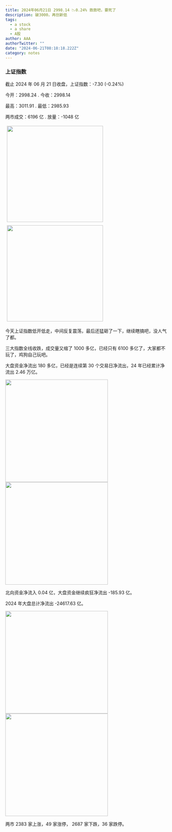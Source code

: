```yaml
---
title: 2024年06月21日 2998.14 📉0.24% 救救吧，要死了
description: 破3000，再创新低
tags:
  - a stock
  - a share
  - A股
author: AAA
authorTwitter: ""
date: "2024-06-21T08:18:18.222Z"
category: notes
---
```


### 上证指数

截止 2024 年 06 月 21 日收盘，上证指数：<span class="font-semibold text-g-5">-7.30 (-0.24%)</span>

今开：<span class="font-semibold text-g-5">2998.24 </span> . 今收：<span class="font-semibold text-g-5">2998.14 </span>

最高：<span class="font-semibold text-r-5">3011.91 </span> . 最低：<span class="font-semibold text-g-5">2985.93 </span>

两市成交：<span class="font-semibold">6196 亿</span> . 放量：<span class="font-semibold text-g-7">-1048 亿</span>

<img src="/images/uploads/2024-06/20240621-zs-sh.png" style="width: 300px;display:inline-block;margin: 5px">
<img src="/images/uploads/2024-06/20240621-zs-sh-rk.png" style="width: 300px;display:inline-block;margin: 5px">

今天上证指数低开低走，中间反复震荡，最后还猛砸了一下，继续瞎搞吧，没人气了都。

三大指数全线收跌，成交量又缩了 1000 多亿，已经只有 6100 多亿了，大家都不玩了，鸡狗自己玩吧。

大盘资金净流出 180 多亿，已经是连续第 30 个交易日净流出，24 年已经累计净流出 2.46 万亿。

<img src="/images/uploads/2024-06/20240621-zs-global.png" width="320">
<img src="/images/uploads/2024-06/20240621-zs-bs.png" width="320">

北向资金净流入 <span class="font-semibold text-r-5">0.04 亿</span>，大盘资金继续疯狂净流出 <span class="font-semibold text-g-6">-185.93 亿</span>。

2024 年大盘总计净流出 <span class="font-semibold text-g-8">-24617.63 </span>亿。

<img src="/images/uploads/2024-06/20240621-zs-as.png" width="320">
<img src="/images/uploads/2024-06/20240621-zs-zdtj.png" width="320">

两市 <span class="text-r-6">2383</span> 家上涨，49 家涨停， <span class="font-semibold text-g-6">2687</span> 家下跌，36 家跌停。
